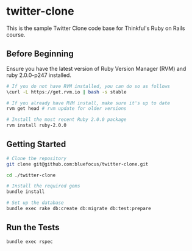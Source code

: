 twitter-clone
=============

This is the sample Twitter Clone code base for Thinkful's Ruby on Rails course.

Before Beginning
-------------

Ensure you have the latest version of Ruby Version Manager (RVM) and ruby 2.0.0-p247 installed.

```sh
# If you do not have RVM installed, you can do so as follows
\curl -L https://get.rvm.io | bash -s stable

# If you already have RVM install, make sure it's up to date
rvm get head # rvm update for older versions

# Install the most recent Ruby 2.0.0 package
rvm install ruby-2.0.0
```

Getting Started
-------------

```sh
# Clone the repository
git clone git@github.com:bluefocus/twitter-clone.git

cd ./twitter-clone

# Install the required gems
bundle install

# Set up the database
bundle exec rake db:create db:migrate db:test:prepare
```

Run the Tests
-------------

```sh
bundle exec rspec
```
